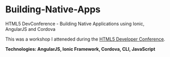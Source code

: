 # Building-Native-Apps
HTML5 DevConference - Building Native Applications using Ionic, AngularJS and Cordova

This was a workshop I atteneded during the [HTML5 Developer Conference](http://html5devconf.com/training.html#griffith-building).

**Technologies: AngularJS, Ionic Framework, Cordova, CLI, JavaScript**
